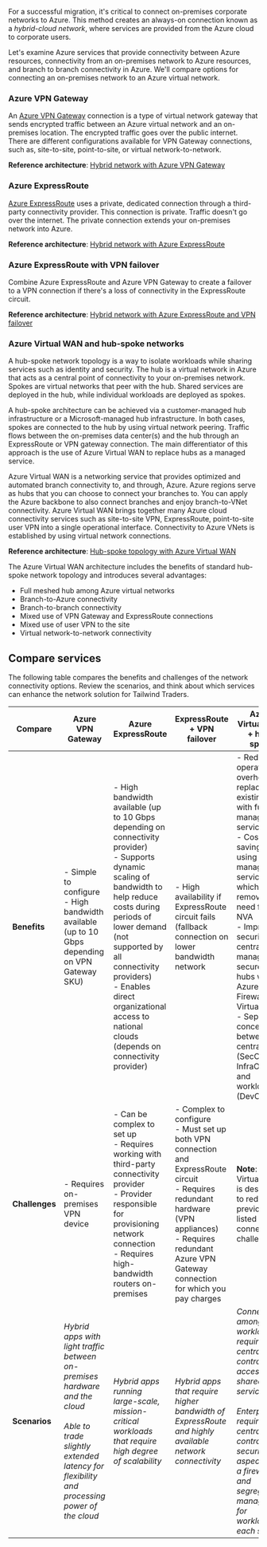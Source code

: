 
For a successful migration, it's critical to connect on-premises corporate networks to Azure. This method creates an always-on connection known as a _hybrid-cloud network_, where services are provided from the Azure cloud to corporate users.

Let's examine Azure services that provide connectivity between Azure resources, connectivity from an on-premises network to Azure resources, and branch to branch connectivity in Azure. We'll compare options for connecting an on-premises network to an Azure virtual network.

### Azure VPN Gateway

An [Azure VPN Gateway](https://learn.microsoft.com/en-us/azure/vpn-gateway/vpn-gateway-about-vpngateways) connection is a type of virtual network gateway that sends encrypted traffic between an Azure virtual network and an on-premises location. The encrypted traffic goes over the public internet. There are different configurations available for VPN Gateway connections, such as, site-to-site, point-to-site, or virtual network-to-network.

**Reference architecture**: [Hybrid network with Azure VPN Gateway](https://learn.microsoft.com/en-us/azure/architecture/reference-architectures/hybrid-networking/vpn)

### Azure ExpressRoute

[Azure ExpressRoute](https://learn.microsoft.com/en-us/azure/expressroute/expressroute-introduction) uses a private, dedicated connection through a third-party connectivity provider. This connection is private. Traffic doesn't go over the internet. The private connection extends your on-premises network into Azure.

**Reference architecture**: [Hybrid network with Azure ExpressRoute](https://learn.microsoft.com/en-us/azure/architecture/reference-architectures/hybrid-networking/expressroute)

### Azure ExpressRoute with VPN failover

Combine Azure ExpressRoute and Azure VPN Gateway to create a failover to a VPN connection if there's a loss of connectivity in the ExpressRoute circuit.

**Reference architecture**: [Hybrid network with Azure ExpressRoute and VPN failover](https://learn.microsoft.com/en-us/azure/architecture/reference-architectures/hybrid-networking/expressroute-vpn-failover)

### Azure Virtual WAN and hub-spoke networks

A hub-spoke network topology is a way to isolate workloads while sharing services such as identity and security. The hub is a virtual network in Azure that acts as a central point of connectivity to your on-premises network. Spokes are virtual networks that peer with the hub. Shared services are deployed in the hub, while individual workloads are deployed as spokes.

A hub-spoke architecture can be achieved via a customer-managed hub infrastructure or a Microsoft-managed hub infrastructure. In both cases, spokes are connected to the hub by using virtual network peering. Traffic flows between the on-premises data center(s) and the hub through an ExpressRoute or VPN gateway connection. The main differentiator of this approach is the use of Azure Virtual WAN to replace hubs as a managed service.

Azure Virtual WAN is a networking service that provides optimized and automated branch connectivity to, and through, Azure. Azure regions serve as hubs that you can choose to connect your branches to. You can apply the Azure backbone to also connect branches and enjoy branch-to-VNet connectivity. Azure Virtual WAN brings together many Azure cloud connectivity services such as site-to-site VPN, ExpressRoute, point-to-site user VPN into a single operational interface. Connectivity to Azure VNets is established by using virtual network connections.

**Reference architecture**: [Hub-spoke topology with Azure Virtual WAN](https://learn.microsoft.com/en-us/azure/architecture/networking/hub-spoke-vwan-architecture)

The Azure Virtual WAN architecture includes the benefits of standard hub-spoke network topology and introduces several advantages:

- Full meshed hub among Azure virtual networks
- Branch-to-Azure connectivity
- Branch-to-branch connectivity
- Mixed use of VPN Gateway and ExpressRoute connections
- Mixed use of user VPN to the site
- Virtual network-to-network connectivity

## Compare services

The following table compares the benefits and challenges of the network connectivity options. Review the scenarios, and think about which services can enhance the network solution for Tailwind Traders.

|Compare|Azure VPN Gateway|Azure ExpressRoute|ExpressRoute + VPN failover|Azure Virtual WAN + hub-spoke|
|---|---|---|---|---|
|**Benefits**|- Simple to configure  <br>- High bandwidth available (up to 10 Gbps depending on VPN Gateway SKU)|- High bandwidth available (up to 10 Gbps depending on connectivity provider)  <br>- Supports dynamic scaling of bandwidth to help reduce costs during periods of lower demand (not supported by all connectivity providers)  <br>- Enables direct organizational access to national clouds (depends on connectivity provider)|- High availability if ExpressRoute circuit fails (fallback connection on lower bandwidth network|- Reduced operational overhead by replacing existing hubs with fully managed service  <br>- Cost savings by using managed service, which removes need for NVA  <br>- Improved security via centrally managed secured hubs with Azure Firewall and Virtual WAN  <br>- Separates concerns between central IT (SecOps, InfraOps) and workloads (DevOps)|
|**Challenges**|- Requires on-premises VPN device|- Can be complex to set up  <br>- Requires working with third-party connectivity provider  <br>- Provider responsible for provisioning network connection  <br>- Requires high-bandwidth routers on-premises|- Complex to configure  <br>- Must set up both VPN connection and ExpressRoute circuit  <br>- Requires redundant hardware (VPN appliances)  <br>- Requires redundant Azure VPN Gateway connection for which you pay charges|**Note**: Azure Virtual WAN is designed to reduce previously listed connectivity challenges.|
|**Scenarios**|_Hybrid apps with light traffic between on-premises hardware and the cloud_  <br>  <br>_Able to trade slightly extended latency for flexibility and processing power of the cloud_|_Hybrid apps running large-scale, mission-critical workloads that require high degree of scalability_|_Hybrid apps that require higher bandwidth of ExpressRoute and highly available network connectivity_|_Connectivity among workloads requires central control and access to shared services_  <br>  <br>_Enterprise requires central control over security aspects like a firewall and segregated management for workloads in each spoke_|